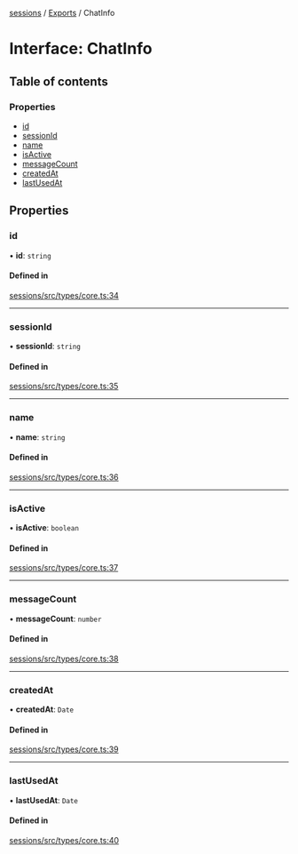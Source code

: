 <!-- 
 ⚠️  AUTO-GENERATED FILE - DO NOT EDIT MANUALLY
 This file is automatically generated by scripts/docs-generator.js
 To make changes, edit the source TypeScript files or update the generator script
-->

[sessions](../../) / [Exports](../modules) / ChatInfo

# Interface: ChatInfo

## Table of contents

### Properties

- [id](ChatInfo#id)
- [sessionId](ChatInfo#sessionid)
- [name](ChatInfo#name)
- [isActive](ChatInfo#isactive)
- [messageCount](ChatInfo#messagecount)
- [createdAt](ChatInfo#createdat)
- [lastUsedAt](ChatInfo#lastusedat)

## Properties

### id

• **id**: `string`

#### Defined in

[sessions/src/types/core.ts:34](https://github.com/woojubb/robota/blob/c50179e56752f80ea03c64201e29ab12275152bf/packages/sessions/src/types/core.ts#L34)

___

### sessionId

• **sessionId**: `string`

#### Defined in

[sessions/src/types/core.ts:35](https://github.com/woojubb/robota/blob/c50179e56752f80ea03c64201e29ab12275152bf/packages/sessions/src/types/core.ts#L35)

___

### name

• **name**: `string`

#### Defined in

[sessions/src/types/core.ts:36](https://github.com/woojubb/robota/blob/c50179e56752f80ea03c64201e29ab12275152bf/packages/sessions/src/types/core.ts#L36)

___

### isActive

• **isActive**: `boolean`

#### Defined in

[sessions/src/types/core.ts:37](https://github.com/woojubb/robota/blob/c50179e56752f80ea03c64201e29ab12275152bf/packages/sessions/src/types/core.ts#L37)

___

### messageCount

• **messageCount**: `number`

#### Defined in

[sessions/src/types/core.ts:38](https://github.com/woojubb/robota/blob/c50179e56752f80ea03c64201e29ab12275152bf/packages/sessions/src/types/core.ts#L38)

___

### createdAt

• **createdAt**: `Date`

#### Defined in

[sessions/src/types/core.ts:39](https://github.com/woojubb/robota/blob/c50179e56752f80ea03c64201e29ab12275152bf/packages/sessions/src/types/core.ts#L39)

___

### lastUsedAt

• **lastUsedAt**: `Date`

#### Defined in

[sessions/src/types/core.ts:40](https://github.com/woojubb/robota/blob/c50179e56752f80ea03c64201e29ab12275152bf/packages/sessions/src/types/core.ts#L40)
